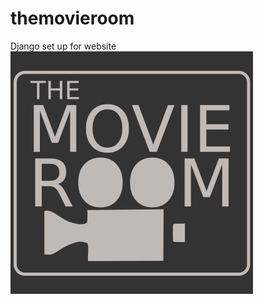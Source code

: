 # themovieroom
Django set up for website
![Alt text](static/images/themovieroom.png?raw=true "Title")